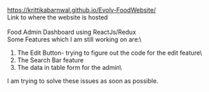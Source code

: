 https://krittikabarnwal.github.io/Evolv-FoodWebsite/
<br/>
Link to where the website is hosted
<br/>
\
Food Admin Dashboard using ReactJs/Redux\
Some Features which I am still working on are:\
1. The Edit Button- trying to figure out the code for the edit feature\
2. The Search Bar feature
3. The data in table form for the admin\

I am trying to solve these issues as soon as possible.


